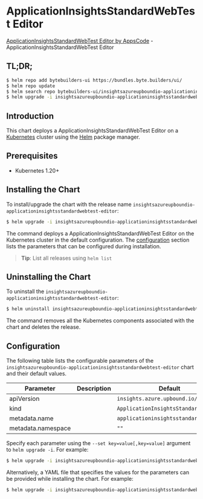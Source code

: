 # ApplicationInsightsStandardWebTest Editor

[ApplicationInsightsStandardWebTest Editor by AppsCode](https://byte.builders) - ApplicationInsightsStandardWebTest Editor

## TL;DR;

```bash
$ helm repo add bytebuilders-ui https://bundles.byte.builders/ui/
$ helm repo update
$ helm search repo bytebuilders-ui/insightsazureupboundio-applicationinsightsstandardwebtest-editor --version=v0.4.18
$ helm upgrade -i insightsazureupboundio-applicationinsightsstandardwebtest-editor bytebuilders-ui/insightsazureupboundio-applicationinsightsstandardwebtest-editor -n default --create-namespace --version=v0.4.18
```

## Introduction

This chart deploys a ApplicationInsightsStandardWebTest Editor on a [Kubernetes](http://kubernetes.io) cluster using the [Helm](https://helm.sh) package manager.

## Prerequisites

- Kubernetes 1.20+

## Installing the Chart

To install/upgrade the chart with the release name `insightsazureupboundio-applicationinsightsstandardwebtest-editor`:

```bash
$ helm upgrade -i insightsazureupboundio-applicationinsightsstandardwebtest-editor bytebuilders-ui/insightsazureupboundio-applicationinsightsstandardwebtest-editor -n default --create-namespace --version=v0.4.18
```

The command deploys a ApplicationInsightsStandardWebTest Editor on the Kubernetes cluster in the default configuration. The [configuration](#configuration) section lists the parameters that can be configured during installation.

> **Tip**: List all releases using `helm list`

## Uninstalling the Chart

To uninstall the `insightsazureupboundio-applicationinsightsstandardwebtest-editor`:

```bash
$ helm uninstall insightsazureupboundio-applicationinsightsstandardwebtest-editor -n default
```

The command removes all the Kubernetes components associated with the chart and deletes the release.

## Configuration

The following table lists the configurable parameters of the `insightsazureupboundio-applicationinsightsstandardwebtest-editor` chart and their default values.

|     Parameter      | Description |                     Default                     |
|--------------------|-------------|-------------------------------------------------|
| apiVersion         |             | <code>insights.azure.upbound.io/v1beta1</code>  |
| kind               |             | <code>ApplicationInsightsStandardWebTest</code> |
| metadata.name      |             | <code>applicationinsightsstandardwebtest</code> |
| metadata.namespace |             | <code>""</code>                                 |


Specify each parameter using the `--set key=value[,key=value]` argument to `helm upgrade -i`. For example:

```bash
$ helm upgrade -i insightsazureupboundio-applicationinsightsstandardwebtest-editor bytebuilders-ui/insightsazureupboundio-applicationinsightsstandardwebtest-editor -n default --create-namespace --version=v0.4.18 --set apiVersion=insights.azure.upbound.io/v1beta1
```

Alternatively, a YAML file that specifies the values for the parameters can be provided while
installing the chart. For example:

```bash
$ helm upgrade -i insightsazureupboundio-applicationinsightsstandardwebtest-editor bytebuilders-ui/insightsazureupboundio-applicationinsightsstandardwebtest-editor -n default --create-namespace --version=v0.4.18 --values values.yaml
```
